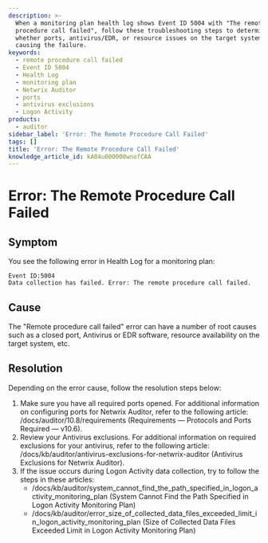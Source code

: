 ```yaml
---
description: >-
  When a monitoring plan health log shows Event ID 5004 with "The remote
  procedure call failed", follow these troubleshooting steps to determine
  whether ports, antivirus/EDR, or resource issues on the target system are
  causing the failure.
keywords:
  - remote procedure call failed
  - Event ID 5004
  - Health Log
  - monitoring plan
  - Netwrix Auditor
  - ports
  - antivirus exclusions
  - Logon Activity
products:
  - auditor
sidebar_label: 'Error: The Remote Procedure Call Failed'
tags: []
title: 'Error: The Remote Procedure Call Failed'
knowledge_article_id: kA04u000000wnofCAA
---
```


# Error: The Remote Procedure Call Failed

## Symptom

You see the following error in Health Log for a monitoring plan:

```
Event ID:5004
Data collection has failed. Error: The remote procedure call failed.
```

## Cause

The "Remote procedure call failed" error can have a number of root causes such as a closed port, Antivirus or EDR software, resource availability on the target system, etc.

## Resolution

Depending on the error cause, follow the resolution steps below:

1. Make sure you have all required ports opened. For additional information on configuring ports for Netwrix Auditor, refer to the following article: /docs/auditor/10.8/requirements (Requirements — Protocols and Ports Required — v10.6).
2. Review your Antivirus exclusions. For additional information on required exclusions for your antivirus, refer to the following article: /docs/kb/auditor/antivirus-exclusions-for-netwrix-auditor (Antivirus Exclusions for Netwrix Auditor).
3. If the issue occurs during Logon Activity data collection, try to follow the steps in these articles:
   - /docs/kb/auditor/system_cannot_find_the_path_specified_in_logon_activity_monitoring_plan (System Cannot Find the Path Specified in Logon Activity Monitoring Plan)
   - /docs/kb/auditor/error_size_of_collected_data_files_exceeded_limit_in_logon_activity_monitoring_plan (Size of Collected Data Files Exceeded Limit in Logon Activity Monitoring Plan)
